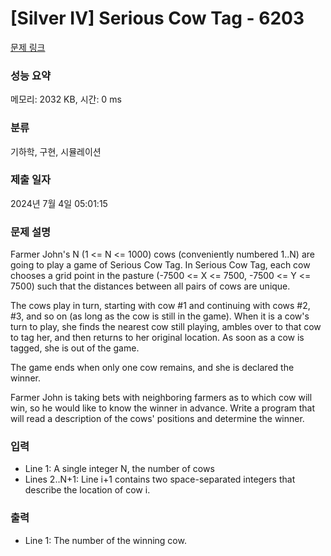 # [Silver IV] Serious Cow Tag - 6203 

[문제 링크](https://www.acmicpc.net/problem/6203) 

### 성능 요약

메모리: 2032 KB, 시간: 0 ms

### 분류

기하학, 구현, 시뮬레이션

### 제출 일자

2024년 7월 4일 05:01:15

### 문제 설명

<p>Farmer John's N (1 <= N <= 1000) cows (conveniently numbered 1..N) are going to play a game of Serious Cow Tag. In Serious Cow Tag, each cow chooses a grid point in the pasture (-7500 <= X <= 7500, -7500 <= Y <= 7500) such that the distances between all pairs of cows are unique.</p>

<p>The cows play in turn, starting with cow #1 and continuing with cows #2, #3, and so on (as long as the cow is still in the game). When it is a cow's turn to play, she finds the nearest cow still playing, ambles over to that cow to tag her, and then returns to her original location. As soon as a cow is tagged, she is out of the game.</p>

<p>The game ends when only one cow remains, and she is declared the winner.</p>

<p>Farmer John is taking bets with neighboring farmers as to which cow will win, so he would like to know the winner in advance. Write a program that will read a description of the cows' positions and determine the winner.</p>

### 입력 

 <ul>
	<li>Line 1: A single integer N, the number of cows</li>
	<li>Lines 2..N+1: Line i+1 contains two space-separated integers that describe the location of cow i.</li>
</ul>

<p> </p>

### 출력 

 <ul>
	<li>Line 1: The number of the winning cow.</li>
</ul>

